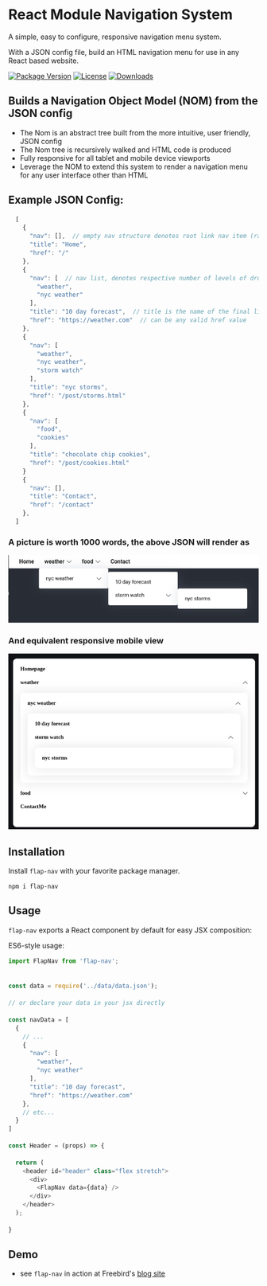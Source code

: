 # React Module Navigation System


A simple, easy to configure, responsive navigation menu system.

With a JSON config file, build an HTML navigation menu for use in any React based website.


[![Package Version](https://img.shields.io/npm/v/flap-nav.svg)](https://www.npmjs.com/package/flap-nav)
[![License](https://img.shields.io/github/license/danwfreeman/flap-nav)](https://github.com/danwfreeman/flap-nav/blob/main/LICENSE)
[![Downloads](https://img.shields.io/npm/dm/flap-nav.svg)](http://npm-stat.com/charts.html?package=flap-nav&author=&from=02-23-2023&to=)


## Builds a Navigation Object Model (NOM) from the JSON config

- The Nom is an abstract tree built from the more intuitive, user friendly, JSON config
- The Nom tree is recursively walked and HTML code is produced
- Fully responsive for all tablet and mobile device viewports
- Leverage the NOM to extend this system to render a navigation menu for any user interface other than HTML


## Example JSON Config:



```javascript
  [
    {
      "nav": [],  // empty nav structure denotes root link nav item (rather than a dropdown)
      "title": "Home",
      "href": "/"
    },
    {
      "nav": [  // nav list, denotes respective number of levels of dropdowns
        "weather",  
        "nyc weather"
      ],
      "title": "10 day forecast",  // title is the name of the final link with associated href
      "href": "https://weather.com"  // can be any valid href value
    },
    {
      "nav": [
        "weather",  
        "nyc weather",
        "storm watch"
      ],
      "title": "nyc storms",
      "href": "/post/storms.html"
    },
    {
      "nav": [
        "food",
        "cookies"
      ],
      "title": "chocolate chip cookies",
      "href": "/post/cookies.html"
    }
    {
      "nav": [],  
      "title": "Contact",
      "href": "/contact"
    },    
  ]

```

### A picture is worth 1000 words, the above JSON will render as 

![flap nav from json](/docs/flap-nav-rendered.png)

### And equivalent responsive mobile view

![mobile flap nav from json](/docs/flap-nav-mobile-rendered.png)


## Installation

Install `flap-nav` with your favorite package manager.

```shell
npm i flap-nav
```

## Usage

`flap-nav` exports a React component by default for easy JSX composition:

ES6-style usage:

```javascript
import FlapNav from 'flap-nav';


const data = require('../data/data.json');

// or declare your data in your jsx directly

const navData = [
  {
    // ...
    {
      "nav": [   
        "weather",  
        "nyc weather"
      ],
      "title": "10 day forecast",  
      "href": "https://weather.com" 
    },
    // etc...
  }
]

const Header = (props) => {

  return (
    <header id="header" class="flex stretch">
      <div>
        <FlapNav data={data} />
      </div>
    </header>
  );

}

```

## Demo
- see `flap-nav` in action at Freebird's [blog site](https://ironbirdlife.org)


[link-license]: ./blob/master/LICENSE
[link-npm]: https://www.npmjs.com/package/flap-nav
